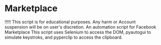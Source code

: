 # Marketplace
!!!!! This script is for educational purposes. Any harm or Account suspension will be on user's discretion.
An automation script for Facebook Marketplace
This script uses Selenium to access the DOM, pyautogui to simulate keystroks, and pyperclip to access the clipboard.
